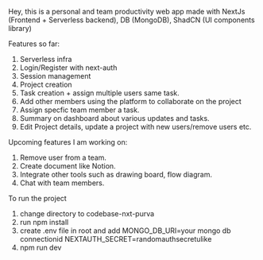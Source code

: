 Hey, this is a personal and team productivity web app made with NextJs (Frontend + Serverless backend), DB (MongoDB), ShadCN (UI components library)

Features so far:
1. Serverless infra
2. Login/Register with next-auth
3. Session management
4. Project creation
5. Task creation + assign multiple users same task.
6. Add other members using the platform to collaborate on the project
7. Assign specfic team member a task.
8. Summary on dashboard about various updates and tasks.
9. Edit Project details, update a project with new users/remove users etc.

Upcoming features I am working on: 
1. Remove user from a team.
2. Create document like Notion.
3. Integrate other tools such as drawing board, flow diagram.
4. Chat with team members.



To run the project
1. change directory to codebase-nxt-purva
2. run npm install
3. create .env file in root and add
MONGO_DB_URI=your mongo db connectionid
NEXTAUTH_SECRET=randomauthsecretulike
4. npm run dev
 

